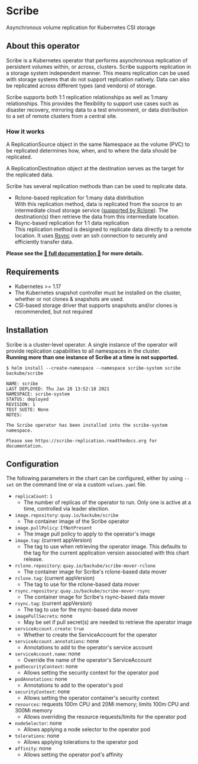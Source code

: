 # Scribe

Asynchronous volume replication for Kubernetes CSI storage

## About this operator

Scribe is a Kubernetes operator that performs asynchronous replication of
persistent volumes within, or across, clusters. Scribe supports replication in a
storage system independent manner. This means replication can be used with
storage systems that do not support replication natively. Data can also be
replicated across different types (and vendors) of storage.

Scribe supports both 1:1 replication relationships as well as 1:many
relationships. This provides the flexibility to support use cases such as
disaster recovery, mirroring data to a test environment, or data distribution to
a set of remote clusters from a central site.

### How it works

A ReplicationSource object in the same Namespace as the volume (PVC) to be
replicated determines how, when, and to where the data should be replicated.

A ReplicationDestination object at the destination serves as the target for the
replicated data.

Scribe has several replication methods than can be used to replicate data.

- Rclone-based replication for 1:many data distribution  
  With this replication method, data is replicated from the source to an
  intermediate cloud storage service ([supported by
  Rclone](https://rclone.org/#providers)). The destination(s) then retrieve the
  data from this intermediate location.
- Rsync-based replication for 1:1 data replication  
  This replication method is designed to replicate data directly to a remote
  location. It uses [Rsync](https://rsync.samba.org/) over an ssh connection to
  securely and efficiently transfer data.

**Please see the [📖 full documentation
📖](https://scribe-replication.readthedocs.io/) for more details.**

## Requirements

- Kubernetes >= 1.17
- The Kubernetes snapshot controller must be installed on the cluster, whether
  or not clones & snapshots are used.
- CSI-based storage driver that supports snapshots and/or clones is recommended,
  but not required

## Installation

Scribe is a cluster-level operator. A single instance of the operator will
provide replication capabilities to all namespaces in the cluster.  
**Running more than one instance of Scribe at a time is not supported.**

```console
$ helm install --create-namespace --namespace scribe-system scribe backube/scribe

NAME: scribe
LAST DEPLOYED: Thu Jan 28 13:52:18 2021
NAMESPACE: scribe-system
STATUS: deployed
REVISION: 1
TEST SUITE: None
NOTES:

The Scribe operator has been installed into the scribe-system namespace.

Please see https://scribe-replication.readthedocs.org for documentation.
```

## Configuration

The following parameters in the chart can be configured, either by using `--set`
on the command line or via a custom `values.yaml` file.

- `replicaCount`: `1`
  - The number of replicas of the operator to run. Only one is active at a time,
    controlled via leader election.
- `image.repository`: `quay.io/backube/scribe`
  - The container image of the Scribe operator
- `image.pullPolicy`: `IfNotPresent`
  - The image pull policy to apply to the operator's image
- `image.tag`: (current appVersion)
  - The tag to use when retrieving the operator image. This defaults to the tag
    for the current application version associated with this chart release.
- `rclone.repository`: `quay.io/backube/scribe-mover-rclone`
  - The container image for Scribe's rclone-based data mover
- `rclone.tag`: (current appVersion)
  - The tag to use for the rclone-based data mover
- `rsync.repository`: `quay.io/backube/scribe-mover-rsync`
  - The container image for Scribe's rsync-based data mover
- `rsync.tag`: (current appVersion)
  - The tag to use for the rsync-based data mover
- `imagePullSecrets`: none
  - May be set if pull secret(s) are needed to retrieve the operator image
- `serviceAccount.create`: `true`
  - Whether to create the ServiceAccount for the operator
- `serviceAccount.annotations`: none
  - Annotations to add to the operator's service account
- `serviceAccount.name`: none
  - Override the name of the operator's ServiceAccount
- `podSecurityContext`: none
  - Allows setting the security context for the operator pod
- `podAnnotations`: none
  - Annotations to add to the operator's pod
- `securityContext`: none
  - Allows setting the operator container's security context
- `resources`: requests 100m CPU and 20Mi memory; limits 100m CPU and 300Mi
  memory
  - Allows overriding the resource requests/limits for the operator pod
- `nodeSelector`: none
  - Allows applying a node selector to the operator pod
- `tolerations`: none
  - Allows applying tolerations to the operator pod
- `affinity`: none
  - Allows setting the operator pod's affinity
